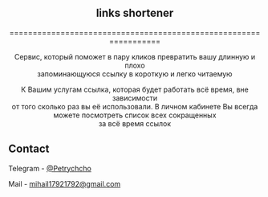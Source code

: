 
<div align="center">
<h2 align="center">links shortener</h2>




  <p align="center">

=================================================================


Сервис, который поможет в пару кликов превратить вашу длинную и плохо  
запоминающуюся ссылку в короткую и легко читаемую

  
К Вашим услугам ссылка, которая будет работать всё время, вне зависимости  
от того сколько раз вы её использовали. 
В личном кабинете Вы всегда можете посмотреть список всех сокращенных  
за всё время ссылок


  </p>
</div>


<!-- CONTACT -->
## Contact

Telegram - [@Petrychcho](https://t.me/Petrychcho)

Mail - mihail17921792@gmail.com





